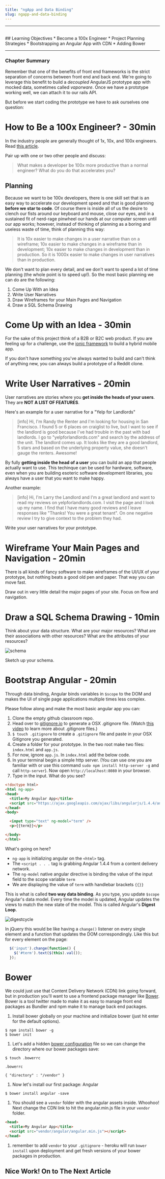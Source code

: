 ```yaml
---
title: "ngApp and Data Binding"
slug: ngapp-and-data-binding
---
```


<hr><br>
## Learning Objectives
  * Become a 100x Engineer
  * Project Planning Strategies
  * Bootstrapping an Angular App with CDN
  * Adding Bower

<hr>

### Chapter Summary

Remember that one of the benefits of front end frameworks is the strict separation of concerns between front end and back end. We're going to leverage this benefit to build a *decoupled* AngularJS prototype app with mocked data, sometimes called *vaporware*. Once we have a prototype working well, we can attach it to our rails API.

But before we start coding the prototype we have to ask ourselves one question:

# How to Be a 100x Engineer? - 30min

In the industry people are generally thought of 1x, 10x, and 100x engineers. Read [this article](https://hbr.org/2011/06/why-zuckerberg-is-almost-right.html).

Pair up with one or two other people and discuss:

> What makes a developer be 100x more productive than a normal engineer? What do you do that accelerates you?

## Planning

Because we want to be 100x developers, there is one skill set that is an easy way to accelerate our development speed and that is good planning **before we star to code**. Of course there is inside all of us the desire to clench our fists around our keyboard and mouse, close our eyes, and in a sustained fit of nerd-rage pinwheel our hands at our computer screen until our app works; however, instead of thinking of planning as a boring and useless waste of time, think of planning this way:

>It is 10x easier to make changes in a user narrative than on a wireframe; 10x easier to make changes in a wireframe than in development; 10x easier to make changes in development than in production. So it is 1000x easier to make changes in user narratives than in production.

We don't want to plan every detail, and we don't want to spend a lot of time planning (the whole point is to speed up!). So the most basic planning we can do are the following:

1. Come Up With an Idea
1. Write User Narratives
1. Draw Wireframes for your Main Pages and Navigation
1. Draw a SQL Schema Drawing

# Come Up with an Idea - 30min

For the sake of this project think of a B2B or B2C web product. If you are feeling up for a challenge, use the [ionic framework](http://ionicframework.com/) to build a hybrid mobile app.

If you don't have something you've always wanted to build and can't think of anything new, you can always build a prototype of a  Reddit clone.

# Write User Narratives - 20min

User narratives are stories where you **get inside the heads of your users**. They are **NOT A LIST OF FEATURES**.

Here's an example for a user narrative for a "Yelp for Landlords"


> [info] 
> Hi, I'm Randy the Renter and I'm looking for housing in San Francisco. I found 5 or 6 places on craiglist to live, but I want to see if the landlord is good because I've had trouble in the past with bad landlords. I go to "yelpforlandlords.com" and search by the address of the unit. The landlord comes up. It looks like they are a good landlord, 5 stars and based on the underlying property value, she doesn't gauge the renters. Awesome!


By fully **getting inside the head of a user** you can build an app that people actually want to use. This techinque can be used for hardware, software, even when you are building esoteric software development libraries, you always have a user that you want to make happy.

Another example:


> [info] 
> Hi, I'm Larry the Landlord and I'm a great landlord and want to read my reviews on yelpforlandlords.com. I visit the page and I look up my name. I find that I have many good reviews and I leave responses like "Thanks! You were a great tenant". On one negative review I try to give context to the problem they had.


Write your user narratives for your prototype.

# Wireframe Your Main Pages and Navigation - 20min

There is all kinds of fancy software to make wireframes of the UI/UX of your prototype, but nothing beats a good old pen and paper. That way you can move fast.

Draw out in very little detail the major pages of your site. Focus on flow and navigation.

# Draw a SQL Schema Drawing - 10min

Think about your data structure. What are your major resources? What are their associations with other resources? What are the attributes of your resources?

![schema](http://i.stack.imgur.com/hbUy5.png)

Sketch up your schema.

# Bootstrap Angular - 20min

Through data binding, Angular binds variables in `$scope` to the DOM and makes the UI of single page applications multiple times less complex.

Please follow along and make the most basic angular app you can:

1. Clone the empty github classroom repo.
1. Head over to [gitignore.io](https://www.gitignore.io) to generate a OSX .gitignore file. (Watch [this video](https://vimeo.com/70609819) to learn more about .gitignore files.)
1. `$ touch .gitignore` to create a `.gitignore` file and paste in your OSX Gitignore you generated.
1. Create a folder for your prototype. In the two root make two files: `index.html` and `app.js`.
2. For now, ignore `app.js`. In `index.html` add the below code.
2. In your terminal begin a simple http server. (You can use one you are familiar with or use this command `sudo npm install http-server -g` and call `http-server`). Now open `http://localhost:8080` in your browser.
3. Type in the input. What do you see?

  ```html
  <!doctype html>
  <html ng-app>
  <head>
    <title>My Angular App</title>
    <script src="https://ajax.googleapis.com/ajax/libs/angularjs/1.4.4/angular.min.js"></script>
  </head>
  <body>

    <input type="text" ng-model="term" />
    <p>{{term}}</p>

  </body>
  </html>
  ```

  What's going on here?
  * `ng-app` is initializing angular on the `<html>` tag.
  * The `<script . . .` tag is grabbing Angular 1.4.4 from a content delivery network.
  * The `ng-model` native angular directive is binding the value of the input field to the scope variable `term`
  * We are displaying the value of `term` with handlebar brackets `{{}}`

This is what is called **two way data binding**. As you type, you update `$scope` Angular's data model. Every time the model is updated, Angular updates the views to match the new state of the model. This is called Angular's **Digest Loop**.

![digestcycle](../images/digest.png)

In jQuery this would be like having a `change()` listener on every single element and a function that updates the DOM correspondingly. Like this but for every element on the page:

```js
  $('input').change(function() {
    $('#term').text($(this).val());
  });
```

# Bower

We could just use that Content Delivery Network (CDN) link going forward, but in production you'll want to use a frontend package manager like [Bower](http://bower.io/). Bower is a tool twitter made to make it as easy to manage front end packages as Bundler and npm make it to manage back end packages.

1. Install bower globally on your machine and initialize bower (just hit enter for the default options).
  ```
  $ npm install bower -g
  $ bower init
  ```
1. Let's add a hidden [bower configuration](http://bower.io/docs/config/) file so we can change the directory where our bower packages save:
  ```
  $ touch .bowerrc
  ```

  `.bowerrc`
  ```
  { "directory" : "/vendor" }
  ```
1. Now let's install our first package: Angular
  ```
  $ bower install angular -save
  ```
1. You should see a `vendor` folder with the angular assets inside. Whoohoo! Next change the CDN link to hit the angular.min.js file in your `vendor` folder.

  ```html
  <head>
    <title>My Angular App</title>
    <script src="vendor/angular/angular.min.js"></script>
  </head>
  ```
1. remember to add `vendor` to your `.gitignore` - heroku will run `bower install` upon deployment and get fresh versions of your bower packages in production.

## Nice Work! On to The Next Article
